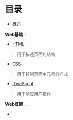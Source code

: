 # 目录

- [概述](intro.md)

**Web基础**：

- [HTML](HTML)

> 用于描述页面的结构

- [CSS](CSS)

> 用于控制页面中元素的样式

- [JavaScript](JavaScript)

> 用于响应用户操作

**Web框架**：

- 
